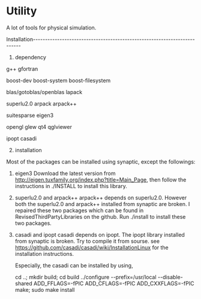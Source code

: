 Utility
=======

A lot of tools for physical simulation.

Installation-------------------------------------------------------------------------
1. dependency

g++
gfortran

boost-dev
boost-system
boost-filesystem

blas/gotoblas/openblas
lapack

superlu2.0
arpack
arpack++

suitesparse
eigen3

opengl
glew
qt4
qglviewer

ipopt
casadi

2. installation

Most of the packages can be installed using synaptic, except the followings:

1) eigen3
   Download the latest version from http://eigen.tuxfamily.org/index.php?title=Main_Page, then follow the instructions in ./INSTALL to install this library.

2) superlu2.0 and arpack++
   arpack++ depends on superlu2.0. However both the superlu2.0 and arpack++ installed from synaptic are broken. I repaired these two packages which can be found in RevisedThirdPartyLibraries on the github. Run ./install to install these two packages.

3) casadi and ipopt
   casadi depends on ipopt. The ipopt library installed from synaptic is broken. Try to compile it from sourse. see https://github.com/casadi/casadi/wiki/InstallationLinux for the installation instructions. 

   Especially, the casadi can be installed by using,
   
   cd ..; mkdir build; cd build
   ../configure --prefix=/usr/local --disable-shared ADD_FFLAGS=-fPIC ADD_CFLAGS=-fPIC ADD_CXXFLAGS=-fPIC
   make; sudo make install